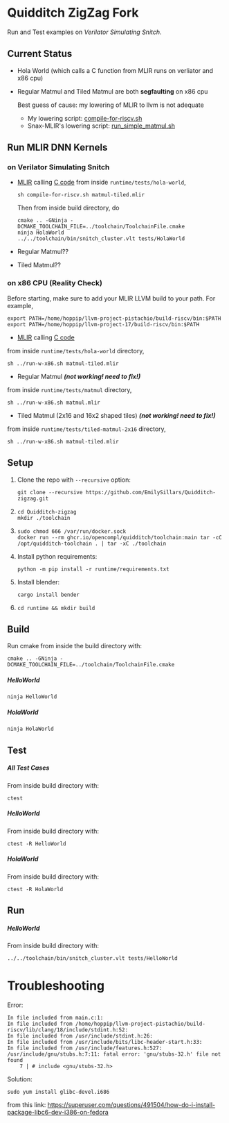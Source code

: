 # Quidditch ZigZag Fork

Run and Test examples on *Verilator Simulating Snitch*.

## Current Status

- Hola World (which calls a C function from MLIR runs on verliator and x86 cpu)
- Regular Matmul and Tiled Matmul are both **segfaulting** on x86 cpu

  Best guess of cause: my lowering of MLIR to llvm is not adequate
  - My lowering script: [compile-for-riscv.sh](../runtime/tests/hola-world/compile-for-riscv.sh)
  - Snax-MLIR's lowering script: [run_simple_matmul.sh](https://github.com/EmilySillars/snax-mlir-zigzag/blob/zigzag-to-snax/kernels/simple_matmul2/call-c-from-mlir/run_simple_matmul.sh)

## Run MLIR DNN Kernels

### on Verilator Simulating Snitch

- [MLIR](../runtime/tests/hola-world/matmul-tiled.mlir) calling [C code](../runtime/tests/hola-world/main.c)
  from inside `runtime/tests/hola-world`,

  ```
  sh compile-for-riscv.sh matmul-tiled.mlir 
  ```

  Then from inside build directory, do

  ```
  cmake .. -GNinja -DCMAKE_TOOLCHAIN_FILE=../toolchain/ToolchainFile.cmake
  ninja HolaWorld
  ../../toolchain/bin/snitch_cluster.vlt tests/HolaWorld
  ```

- Regular Matmul??
- Tiled Matmul??

### on x86 CPU (Reality Check)

Before starting, make sure to add your MLIR LLVM build to your path. For example,

```
export PATH=/home/hoppip/llvm-project-pistachio/build-riscv/bin:$PATH
export PATH=/home/hoppip/llvm-project-17/build-riscv/bin:$PATH
```

- [MLIR](../runtime/tests/hola-world/matmul-tiled.mlir) calling [C code](../runtime/tests/hola-world/main-no-snrt.c)
  
from inside `runtime/tests/hola-world` directory,

  ```
  sh ../run-w-x86.sh matmul-tiled.mlir
  ```

- Regular Matmul ***(not working! need to fix!)***
  
from inside `runtime/tests/matmul` directory,

  ```
  sh ../run-w-x86.sh matmul.mlir
  ```

- Tiled Matmul (2x16 and 16x2 shaped tiles)  ***(not working! need to fix!)***
 
 from inside `runtime/tests/tiled-matmul-2x16` directory,
  ```
  sh ../run-w-x86.sh matmul-tiled.mlir
  ```

## Setup

1. Clone the repo with `--recursive` option: 
   ```
   git clone --recursive https://github.com/EmilySillars/Quidditch-zigzag.git
   ```

2. ````
   cd Quidditch-zigzag
   mkdir ./toolchain
   ````

3. ```
   sudo chmod 666 /var/run/docker.sock
   docker run --rm ghcr.io/opencompl/quidditch/toolchain:main tar -cC /opt/quidditch-toolchain . | tar -xC ./toolchain
   ```

4. Install python requirements:
   ```
   python -m pip install -r runtime/requirements.txt
   ```

5. Install blender: 
   ```
   cargo install bender
   ```

6. ```
   cd runtime && mkdir build
   ```

## Build 

Run cmake from inside the build directory with:

```
cmake .. -GNinja -DCMAKE_TOOLCHAIN_FILE=../toolchain/ToolchainFile.cmake
```

##### HelloWorld

```
ninja HelloWorld
```

##### HolaWorld

```
ninja HolaWorld
```

## Test

##### All Test Cases

From inside build directory with:

```
ctest
```

##### HelloWorld

From inside build directory with:

```
ctest -R HelloWorld
```

##### HolaWorld

From inside build directory with:

```
ctest -R HolaWorld
```

## Run

##### HelloWorld

From inside build directory with:

```
../../toolchain/bin/snitch_cluster.vlt tests/HelloWorld
```

# Troubleshooting

Error:

```
In file included from main.c:1:
In file included from /home/hoppip/llvm-project-pistachio/build-riscv/lib/clang/18/include/stdint.h:52:
In file included from /usr/include/stdint.h:26:
In file included from /usr/include/bits/libc-header-start.h:33:
In file included from /usr/include/features.h:527:
/usr/include/gnu/stubs.h:7:11: fatal error: 'gnu/stubs-32.h' file not found
    7 | # include <gnu/stubs-32.h>
```

Solution:

```
sudo yum install glibc-devel.i686
```

from this link: https://superuser.com/questions/491504/how-do-i-install-package-libc6-dev-i386-on-fedora
